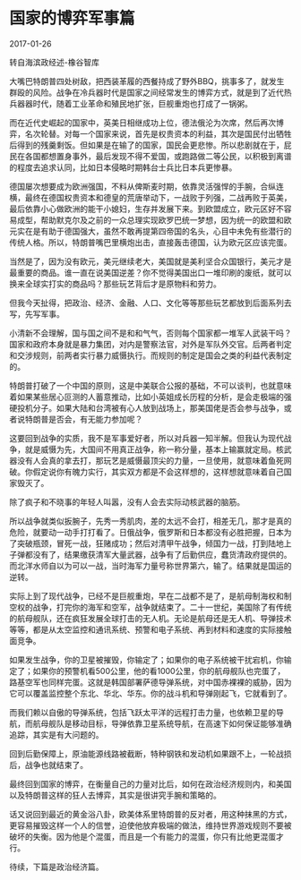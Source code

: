 # 国家的博弈军事篇

2017-01-26

转自海滨政经述-橡谷智库

大嘴巴特朗普四处树敌，把西装革履的西餐持成了野外BBQ，挑事多了，就发生群殴的风险。战争在冷兵器时代是国家之间经常发生的博弈方式，就是到了近代热兵器器时代，随着工业革命和殖民地扩张，巨舰重炮也打成了一锅粥。

而在近代史崛起的国家中，英美日相继成功上位，德法俄沦为次席，然后再次博弈，名次轮替。对每一个国家来说，首先是权贵资本的利益，其次是国民付出牺牲后得到的残羹剩饭。但如果是在输了的国家，国民会更悲惨。所以悲剧就在于，屁民在各国都想置身事外，最后发现不得不爱国，或跑路做二等公民，以积极到离谱的程度去追求认同，比如日本侵略时期韩台士兵比日本兵更惨暴。

德国屡次想要成为欧洲强国，不料从俾斯麦时期，依靠灵活强悍的手腕，合纵连横，最终在德国权贵资本和德皇的荒唐举动下，一战败于列强，二战再败于英美，最后依靠小心做欧洲的能干小媳妇，生存并发展下来。到欧盟成立，欧元区好不容易成型，帮助默克尔及之前的一众总理实现欧罗巴统一梦想，因为统一的欧盟和欧元实在是有助于德国强大，虽然不敢再提第四帝国的名头，心目中未免有些潜行的传统人格。所以，特朗普嘴巴里横炮出击，直接轰击德国，认为欧元区应该完蛋。

当然是了，因为没有欧元，美元继续老大，美国就是美利坚合众国银行，美元才是最重要的商品。谁一直在说美国逆差？你不觉得美国出口一堆印刷的废纸，就可以换来全球实打实的商品吗？那些玩艺背后才是原物料和劳力。
      
但我今天扯得，把政治、经济、金融、人口、文化等等那些玩艺都放到后面系列去写，先写军事。

小清新不会理解，国与国之间不是和和气气，否则每个国家都一堆军人武装干吗？国家和政府本身就是暴力集团，对内是警察法官，对外是军队外交官。后两者判定和交涉规则，前两者实行暴力威慑执行。而规则的制定是国会之类的利益代表制定的。

特朗普打破了一个中国的原则，这是中美联合公报的基础，不可以谈判，也就意味着如果某些居心叵测的人蓄意推动，比如小英姐成长历程的分析，是会走极端的强硬投机分子。如果大陆和台湾被有心人放到战场上，那美国佬是否会参与战争，或者说特朗普是否会，有无能力参加呢？

这要回到战争的实质，我不是军事爱好者，所以对兵器一知半解。但我认为现代战争，就是威慑为先，大国间不用真正战争，称一称分量，基本上输赢就定局。核武器没有人会真的拿去打，那玩艺是威慑最顶尖的力量，一旦使用，就意味着鱼死网破。你假定说你有魄力实行，其实双方都是不会这样想的，这样想就意味着自己国家毁灭了。
      
除了疯子和不晓事的年轻人叫嚣，没有人会去实际动核武器的脑筋。

所以战争就类似扳腕子，先秀一秀肌肉，差的太远不会打，相差无几，那才是真的危险，就要动一动手打打看了。日俄战争，俄罗斯和日本都没有必胜把握，日本为了突破瓶颈，冒死一战，狂赌成功；然后对清甲午战争，倾国力一战，打到陆地上子弹都没有了，结果缴获清军大量武器，战争有了后勤供应，蠢货清政府提供的。而北洋水师自以为可以一战，当时海军力量号称世界第六，输了。结果就是国运的逆转。

实际上到了现代战争，已经不是巨舰重炮，早在二战都不是了，是航母制海权和制空权的战争，打完你的海军和空军，战争就结束了。二十一世纪，美国除了有传统的航母舰队，还在疯狂发展全球打击的无人机。无论是航母还是无人机、导弹技术等等，都是从太空监控和通讯系统、预警和电子系统、再到材料和速度的实际接触面竞争。

如果发生战争，你的卫星被摧毁，你输定了；如果你的电子系统被干扰宕机，你输定了；如果你的预警机看500公里，他的看1000公里，你的航母舰队也完蛋了，路基空军也同样完蛋。这就是韩国部署萨德导弹系统，对中国赤裸裸的威胁，因为它可以覆盖监控整个东北、华北、华东。你的战斗机和导弹刚起飞，它就看到了。

而我们赖以自傲的导弹系统，包括飞跃太平洋的远程打击力量，也依赖卫星的导航，而航母舰队是移动目标，导弹依靠卫星系统导航，在高速下如何保证能够准确追踪，其实是有大问题的。

回到后勤保障上，原油能源线路被截断，特种钢铁和发动机如果跟不上，一轮战损后，战争也就结束了。

最终回到国家的博弈，在衡量自己的力量对比后，如何在政治经济规则内，和美国以及特朗普这样的狂人去博弈，其实是很讲究手腕和策略的。

话又说回到最近的黄金浴八卦，欧美体系里特朗普的反对者，用这种抹黑的方式，更容易摧毁这样一个人的信誉，迫使他放弃极端的做法，维持世界游戏规则不要被破坏的失衡。因为他是个混蛋，而且是一个有能力的混蛋，你只有比他更混蛋才行。

待续，下篇是政治经济篇。